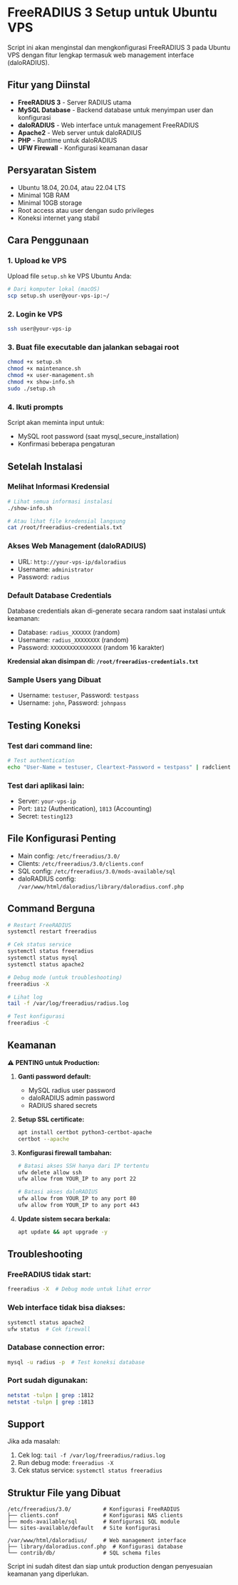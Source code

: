# FreeRADIUS 3 Setup untuk Ubuntu VPS

Script ini akan menginstal dan mengkonfigurasi FreeRADIUS 3 pada Ubuntu VPS dengan fitur lengkap termasuk web management interface (daloRADIUS).

## Fitur yang Diinstal

- **FreeRADIUS 3** - Server RADIUS utama
- **MySQL Database** - Backend database untuk menyimpan user dan konfigurasi
- **daloRADIUS** - Web interface untuk management FreeRADIUS
- **Apache2** - Web server untuk daloRADIUS
- **PHP** - Runtime untuk daloRADIUS
- **UFW Firewall** - Konfigurasi keamanan dasar

## Persyaratan Sistem

- Ubuntu 18.04, 20.04, atau 22.04 LTS
- Minimal 1GB RAM
- Minimal 10GB storage
- Root access atau user dengan sudo privileges
- Koneksi internet yang stabil

## Cara Penggunaan

### 1. Upload ke VPS

Upload file `setup.sh` ke VPS Ubuntu Anda:

```bash
# Dari komputer lokal (macOS)
scp setup.sh user@your-vps-ip:~/
```

### 2. Login ke VPS

```bash
ssh user@your-vps-ip
```

### 3. Buat file executable dan jalankan sebagai root

```bash
chmod +x setup.sh
chmod +x maintenance.sh
chmod +x user-management.sh
chmod +x show-info.sh
sudo ./setup.sh
```

### 4. Ikuti prompts

Script akan meminta input untuk:
- MySQL root password (saat mysql_secure_installation)
- Konfirmasi beberapa pengaturan

## Setelah Instalasi

### Melihat Informasi Kredensial

```bash
# Lihat semua informasi instalasi
./show-info.sh

# Atau lihat file kredensial langsung
cat /root/freeradius-credentials.txt
```

### Akses Web Management (daloRADIUS)

- URL: `http://your-vps-ip/daloradius`
- Username: `administrator`
- Password: `radius`

### Default Database Credentials

Database credentials akan di-generate secara random saat instalasi untuk keamanan:
- Database: `radius_XXXXXX` (random)
- Username: `radius_XXXXXXXX` (random)
- Password: `XXXXXXXXXXXXXXXX` (random 16 karakter)

**Kredensial akan disimpan di: `/root/freeradius-credentials.txt`**

### Sample Users yang Dibuat

- Username: `testuser`, Password: `testpass`
- Username: `john`, Password: `johnpass`

## Testing Koneksi

### Test dari command line:

```bash
# Test authentication
echo "User-Name = testuser, Cleartext-Password = testpass" | radclient localhost:1812 auth testing123
```

### Test dari aplikasi lain:

- Server: `your-vps-ip`
- Port: `1812` (Authentication), `1813` (Accounting)
- Secret: `testing123`

## File Konfigurasi Penting

- Main config: `/etc/freeradius/3.0/`
- Clients: `/etc/freeradius/3.0/clients.conf`
- SQL config: `/etc/freeradius/3.0/mods-available/sql`
- daloRADIUS config: `/var/www/html/daloradius/library/daloradius.conf.php`

## Command Berguna

```bash
# Restart FreeRADIUS
systemctl restart freeradius

# Cek status service
systemctl status freeradius
systemctl status mysql
systemctl status apache2

# Debug mode (untuk troubleshooting)
freeradius -X

# Lihat log
tail -f /var/log/freeradius/radius.log

# Test konfigurasi
freeradius -C
```

## Keamanan

⚠️ **PENTING untuk Production:**

1. **Ganti password default:**
   - MySQL radius user password
   - daloRADIUS admin password
   - RADIUS shared secrets

2. **Setup SSL certificate:**
   ```bash
   apt install certbot python3-certbot-apache
   certbot --apache
   ```

3. **Konfigurasi firewall tambahan:**
   ```bash
   # Batasi akses SSH hanya dari IP tertentu
   ufw delete allow ssh
   ufw allow from YOUR_IP to any port 22
   
   # Batasi akses daloRADIUS
   ufw allow from YOUR_IP to any port 80
   ufw allow from YOUR_IP to any port 443
   ```

4. **Update sistem secara berkala:**
   ```bash
   apt update && apt upgrade -y
   ```

## Troubleshooting

### FreeRADIUS tidak start:
```bash
freeradius -X  # Debug mode untuk lihat error
```

### Web interface tidak bisa diakses:
```bash
systemctl status apache2
ufw status  # Cek firewall
```

### Database connection error:
```bash
mysql -u radius -p  # Test koneksi database
```

### Port sudah digunakan:
```bash
netstat -tulpn | grep :1812
netstat -tulpn | grep :1813
```

## Support

Jika ada masalah:
1. Cek log: `tail -f /var/log/freeradius/radius.log`
2. Run debug mode: `freeradius -X`
3. Cek status service: `systemctl status freeradius`

## Struktur File yang Dibuat

```
/etc/freeradius/3.0/          # Konfigurasi FreeRADIUS
├── clients.conf              # Konfigurasi NAS clients
├── mods-available/sql        # Konfigurasi SQL module
└── sites-available/default   # Site konfigurasi

/var/www/html/daloradius/     # Web management interface
├── library/daloradius.conf.php  # Konfigurasi database
└── contrib/db/               # SQL schema files
```

Script ini sudah ditest dan siap untuk production dengan penyesuaian keamanan yang diperlukan.
